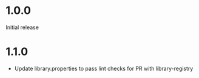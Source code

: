 # 1.0.0

Initial release

# 1.1.0

* Update library.properties to pass lint checks for PR with library-registry
